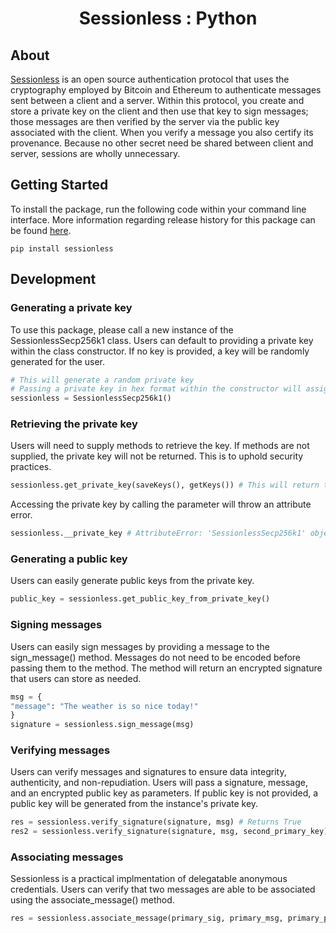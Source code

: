 <div align="center">
    <h1> Sessionless : Python</h1>
</div>

## About

[Sessionless](https://sessionless.org/) is an open source authentication protocol that uses the cryptography employed by Bitcoin and Ethereum to authenticate messages sent between a client and a server. Within this protocol, you create and store a private key on the client and then use that key to sign messages; those messages are then verified by the server via the public key associated with the client. When you verify a message you also certify its provenance. Because no other secret need be shared between client and server, sessions are wholly unnecessary.

## Getting Started 

To install the package, run the following code within your command line interface. More information regarding release history for this package can be found [here](https://pypi.org/project/sessionless/).
```
pip install sessionless
```

## Development 

### Generating a private key
To use this package, please call a new instance of the SessionlessSecp256k1 class. Users can default to providing a private key within the class constructor. If no key is provided, a key will be randomly generated for the user.

```python
# This will generate a random private key
# Passing a private key in hex format within the constructor will assign the value as an instance private key
sessionless = SessionlessSecp256k1()
```

### Retrieving the private key
Users will need to supply methods to retrieve the key. If methods are not supplied, the private key will not be returned. This is to uphold security practices.
```python
sessionless.get_private_key(saveKeys(), getKeys()) # This will return the encrypted private key
```
Accessing the private key by calling the parameter will throw an attribute error. 

```python
sessionless.__private_key # AttributeError: 'SessionlessSecp256k1' object has no attribute '__private_key'. Did you mean: 'get_private_key'?
```
### Generating a public key
Users can easily generate public keys from the private key.
```python
public_key = sessionless.get_public_key_from_private_key()
```

### Signing messages
Users can easily sign messages by providing a message to the sign_message() method. Messages do not need to be encoded before passing them to the method. The method will return an encrypted signature that users can store as needed.
```python
msg = {
"message": "The weather is so nice today!"
}
signature = sessionless.sign_message(msg)
```

### Verifying messages
Users can verify messages and signatures to ensure data integrity, authenticity, and non-repudiation. Users will pass a signature, message, and an encrypted public key as parameters. If public key is not provided, a public key will be generated from the instance's private key.
```python
res = sessionless.verify_signature(signature, msg) # Returns True
res2 = sessionless.verify_signature(signature, msg, second_primary_key) # Returns False
```

### Associating messages
Sessionless is a practical implmentation of delegatable anonymous credentials. Users can verify that two messages are able to be associated using the associate_message() method. 
```python
res = sessionless.associate_message(primary_sig, primary_msg, primary_public_key, secondary_sig, secondary_msg, secondary_public_key) # Returns either True or False

```
